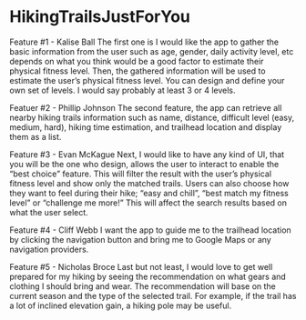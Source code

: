 # HikingTrailsJustForYou

Feature #1 - Kalise Ball
The first one is I would like the app to gather the basic information from the user such as age, gender, daily activity level, etc depends on what you think would be a good factor to estimate their physical fitness level. Then, the gathered information will be used to estimate the user’s physical fitness level. You can design and define your own set of levels. I would say probably at least 3 or 4 levels.

Featuer #2 - Phillip Johnson
The second feature, the app can retrieve all nearby hiking trails information such as name, distance, difficult level (easy, medium, hard), hiking time estimation, and trailhead location and display them as a list.

Feature #3 - Evan McKague
Next, I would like to have any kind of UI, that you will be the one who design, allows the user to interact to enable the “best choice” feature. This will filter the result with the user’s physical fitness level and show only the matched trails. Users can also choose how they want to feel during their hike; “easy and chill”, “best match my fitness level” or “challenge me more!” This will affect the search results based on what the user select.

Feature #4 - Cliff Webb
I want the app to guide me to the trailhead location by clicking the navigation button and bring me to Google Maps or any navigation providers.

Feature #5 - Nicholas Broce
Last but not least, I would love to get well prepared for my hiking by seeing the recommendation on what gears and clothing I should bring and wear. The recommendation will base on the current season and the type of the selected trail. For example, if the trail has a lot of inclined elevation gain, a hiking pole may be useful.

